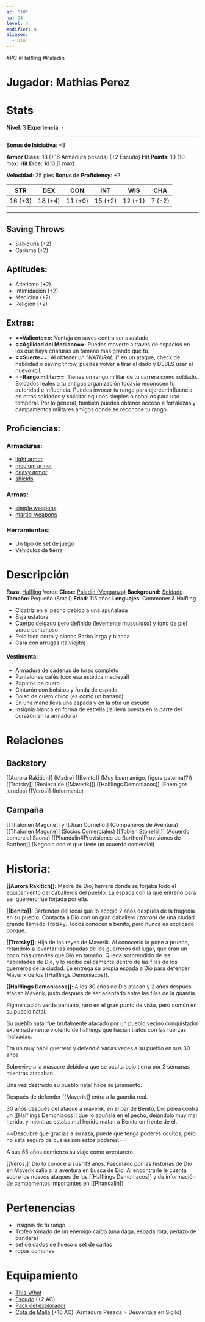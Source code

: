 ```yaml
---
ac: "18"
hp: 24
level: 4
modifier: 4
aliases:
  - Dio
---
```

#PC #Halfling #Paladin
# Jugador: Mathias Perez
# Stats
**Nivel**: 3
**Experiencia**: -
***
**Bonus de Iniciativa**: +3

**Armor** **Class**: 18 (+16 Armadura pesada) (+2 Escudo) 
**Hit** **Points**: 10 (10 max)
**Hit Dice:** 1d10 (1 max)

**Velocidad**: 25 pies
**Bonus de Proficiency**: +2

|   STR   |   DEX   |   CON   |   INT   |   WIS   |  CHA   |
| :-----: | :-----: | :-----: | :-----: | :-----: | :----: |
| 16 (+3) | 18 (+4) | 11 (+0) | 15 (+2) | 12 (+1) | 7 (-2) |

***
## Saving Throws
+ Sabiduría (+2)
+ Carisma (+2)
## **Aptitudes**:
+ Atletismo (+2)
+ Intimidación (+2)
+ Medicina (+2)
+ Religión  (+2)
## Extras:
+ **==Valiente==:** Ventaja en saves contra ser asustado
+ **==Agilidad del Mediano==:** Puedes moverte a través de espacios en los que haya criaturas un tamaño más grande que tú.
+ **==Suerte==:** Al obtener un "*NATURAL 1*" en un ataque, check de habilidad o saving throw, puedes volver a tirar el dado y DEBES usar el nuevo roll.
+ **==Rango militar==**: Tienes un rango militar de tu carrera como soldado. Soldados leales a tu antigua organización todavía reconocen tu autoridad e influencia. Puedes invocar tu rango para ejercer influencia en otros soldados y solicitar equipos simples o caballos para uso temporal. Por lo general, también puedes obtener acceso a fortalezas y campamentos militares amigos donde se reconoce tu rango.
## Proficiencias:
### Armaduras:
+ [light armor](https://5e.tools/items.html#blankhash,flsttype:light%20armor=1)
+ [medium armor](https://5e.tools/items.html#blankhash,flsttype:medium%20armor=1)
+ [heavy armor](https://5e.tools/items.html#blankhash,flsttype:heavy%20armor=1)
+ [shields](https://5e.tools/items.html#shield_phb)
### Armas:
+ [simple weapons](https://5e.tools/items.html#blankhash,flsttype:simple%20weapon=1)
+ [martial weapons](https://5e.tools/items.html#blankhash,flsttype:martial%20weapon=1)
### Herramientas:
+ Un tipo de set de juego
+ Vehículos de tierra
# Descripción
**Raza**: [Halfling](https://5e.tools/races.html#halfling_phb) Verde
**Clase**: [Paladín (Venganza)](https://5e.tools/classes.html#paladin_phb,state:sub-vengeance-phb=b1)
**Background:** [Soldado](https://5e.tools/backgrounds.html#soldier_phb)
**Tamaño:** Pequeño (Small)
**Edad**: 115 años
**Lenguajes**: Commoner & Halfling

- Cicatriz en el pecho debido a una apuñalada
- Baja estatura 
- Cuerpo delgado pero definido (levemente musculoso) y tono de piel verde pantanoso 
- Pelo bien corto y blanco Barba larga y blanca 
- Cara con arrugas (ta viejito) 
#### Vestimenta: 
- Armadura de cadenas de torso completo 
- Pantalones cafés (con esa estética medieval) 
- Zapatos de cuero 
- Cinturón con bolsitos y funda de espada 
- Bolso de cuero chico (es como un banano) 
- En una mano lleva una espada y en la otra un escudo 
- Insignia blanca en forma de estrella (la lleva puesta en la parte del corazón en la armadura)
# Relaciones
## Backstory
[[Aurora Rakitich]] (Madre)
[[Benito]] (Muy buen amigo, figura paterna(?))
[[Trotsky]] (Realeza de [[Maverik]])
[[Halflings Demoniacos]] (Enemigos jurados)
[[Veros]] (Informante)
## Campaña
[[Thalorien Magune]] y [[Juan Cornelio]] (Compañeros de Aventura)
[[Thalorien Magune]] (Socios Comerciales)
[[Toblen Stonehill]] (Acuerdo comercial Sauna)
[[Phandalin#Provisiones de Barthen|Provisiones de Barthen]] (Negocio con el que tiene un acuerdo comercial)
# Historia:
**[[Aurora Rakitich]]:** Madre de Dio, herrera donde se forjaba todo el equipamiento del caballeros del pueblo. La espada con la que entrenó para ser guerrero fue forjada por ella. 

**[[Benito]]:** Bartender del local que lo acogió 2 años después de la tragedia en su pueblo. Contacta a Dio con un gran caballero *(zorron)* de una ciudad grande llamado Trotsky. Todos conocen a benito, pero nunca es explicado porqué.

**[[Trotsky]]:** Hijo de los reyes de Maverik. Al conocerlo lo pone a prueba, retándolo a levantar las espadas de los guerreros del lugar, que eran un poco más grandes que Dio en tamaño. Queda sorprendido de las habilidades de Dio, y lo recibe cálidamente dentro de las filas de los guerreros de la ciudad. Le entrega su propia espada a Dio para defender Maverik de los [[Halflings Demoniacos]].

**[[Halflings Demoniacos]]:** A los 30 años de Dio atacan y 2 años después atacan Maverik, justo después de ser aceptado entre las filas de la guardia.

Pigmentación verde pantano, raro en el gran punto de vista, pero común en su pueblo natal.

Su pueblo natal fue brutalmente atacado por un pueblo vecino conquistador extremadamente violento de halflings que hacían tratos con las fuerzas malvadas.

Era un muy hábil guerrero y defendió varias veces a su pueblo en sus 30 años

Sobrevive a la masacre debido a que se oculta bajo tierra por 2 semanas mientras atacaban.

Una vez destruido su pueblo natal hace su juramento.

Después de defender [[Maverik]] entra a la guardia real.

30 años después del ataque a maverik, en el bar de Benito, Dio pelea contra un [[Halflings Demoniacos]] que lo apuñala en el pecho, dejándolo muy mal herido, y mientras estaba mal herido matan a Benito en frente de él.

==Descubre que gracias a su raza, puede que tenga poderes ocultos, pero no esta seguro de cuales son estos poderes.==

A sus 65 años comienza su viaje como aventurero.

[[Veros]]: Dio lo conoce a sus 113 años. Fascinado por las historias de Dio en Maverik salio a la aventura en busca de Dio. Al encontrarle le cuenta sobre los nuevos ataques de los [[Halflings Demoniacos]] y de información de campamentos importantes en [[Phandalin]].
# Pertenencias
+ Insignia de tu rango
+ Trofeo tomado de un enemigo caído (una daga, espada rota, pedazo de bandera)
+ set de dados de hueso o set de cartas
+ ropas comunes
# Equipamiento
+ [This-What](https://5e.tools/items.html#rapier_phb)
+ [Escudo](https://5e.tools/items.html#shield_phb) (+2 AC)
+ [Pack del explorador](https://5e.tools/items.html#explorer's%20pack_phb)
+ [Cota de Malla](https://5e.tools/items.html#chain%20mail_phb) (+16 AC) (Armadura Pesada > Desventaja en Sigilo)